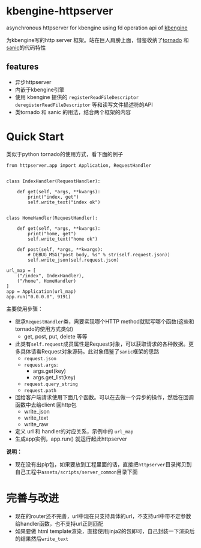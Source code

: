 # kbengine-httpserver
asynchronous httpserver for kbengine using fd operation api of [kbengine](https://github.com/kbengine/kbengine)

为kbengine写的http server 框架。站在巨人肩膀上面，借鉴收纳了[tornado](https://github.com/tornadoweb/tornado) 和 [sanic](https://github.com/huge-success/sanic)的代码特性

## features
* 异步httpserver
* 内嵌于kbengine引擎
* 使用 kbengine 提供的 `registerReadFileDescriptor` `deregisterReadFileDescriptor` 等和读写文件描述符的API
* 类tornado 和 sanic 的用法，结合两个框架的内容

# Quick Start

类似于python tornado的使用方式，看下面的例子


```
from httpserver.app import Application, RequestHandler


class IndexHandler(RequestHandler):

    def get(self, *args, **kwargs):
        print("index, get")
        self.write_text("index ok")


class HomeHandler(RequestHandler):

    def get(self, *args, **kwargs):
        print("home, get")
        self.write_text("home ok")

    def post(self, *args, **kwargs):
        # DEBUG_MSG("post body, %s" % str(self.request.json))
        self.write_json(self.request.json)

url_map = [
    ("/index", IndexHandler),
    ("/home", HomeHandler)
]
app = Application(url_map)
app.run("0.0.0.0", 9191)

```

主要使用步骤：

* 继承`RequestHandler`类，需要实现哪个HTTP method就赋写哪个函数(这些和tornado的使用方式类似)
    * get, post, put, delete 等等
* 此类有`self.request`成员属性是Request对象，可以获取请求的各种数据。更多具体请看Request对象源码。此对象借鉴了`sanic`框架的思路
    * `request.json`
    * `request.args`: 
        * args.get(key)
        * args.get_list(key)
    * `request.query_string`
    * `request.path`
* 回给客户端请求使用下面几个函数。可以在去做一个异步的操作，然后在回调函数中去给client 回http包
    * write_json
    * write_text
    * write_raw
* 定义 url 和 handler的对应关系，示例中的 `url_map`
* 生成app实例，app.run() 就运行起此httpserver

**说明：**

* 现在没有出pip包，如果要放到工程里面的话，直接把`httpserver`目录拷贝到自己工程中`assets/scripts/server_common`目录下面

# 完善与改进

* 现在的router还不完善，url中现在只支持具体的url，不支持url中带不定参数给handler函数，也不支持url正则匹配
* 如果要做 html template渲染，直接使用jinja2的包即可，自己封装一下渲染后的结果然后`write_text`









